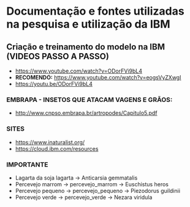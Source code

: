 # Documentação e fontes utilizadas na pesquisa e utilização da IBM

## Criação e treinamento do modelo na IBM (VIDEOS PASSO A PASSO)
- https://www.youtube.com/watch?v=ODorFVi9bL4
- **RECOMENDO:** https://www.youtube.com/watch?v=eogsVyZXwgI
- https://youtu.be/ODorFVi9bL4

### EMBRAPA - INSETOS QUE ATACAM VAGENS E GRÃOS: 
- http://www.cnpso.embrapa.br/artropodes/Capitulo5.pdf

### SITES
- https://www.inaturalist.org/
- https://cloud.ibm.com/resources


### IMPORTANTE
- Lagarta da soja  lagarta → Anticarsia gemmatalis
- Percevejo marrom → percevejo_marrom → Euschistus heros
- Percevejo pequeno → percevejo_pequeno → Piezodorus guildinii 
- Percevejo verde  → percevejo_verde → Nezara viridula


